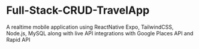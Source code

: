# Full-Stack-CRUD-TravelApp
A realtime mobile application using ReactNative Expo, TailwindCSS, Node.js, MySQL along with live API integrations with Google Places API and Rapid API
